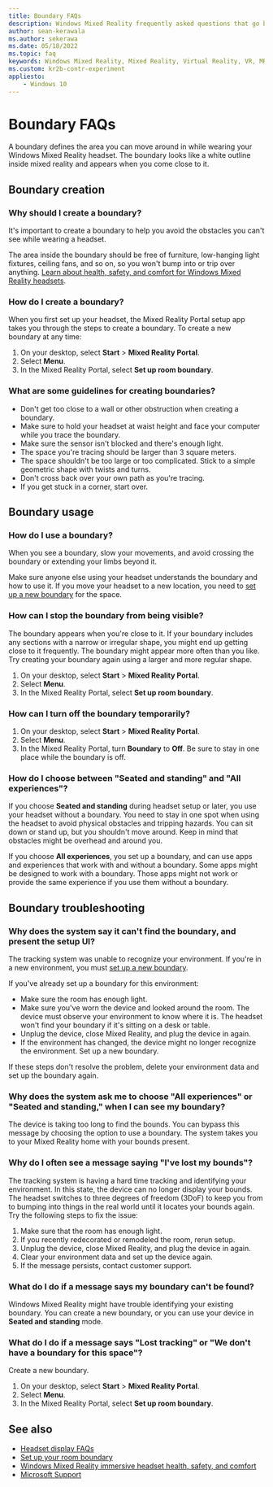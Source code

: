 ```yaml
---
title: Boundary FAQs
description: Windows Mixed Reality frequently asked questions that go beyond standard consumer support issues.
author: sean-kerawala
ms.author: sekerawa
ms.date: 05/18/2022
ms.topic: faq
keywords: Windows Mixed Reality, Mixed Reality, Virtual Reality, VR, MR, Troubleshoot, Errors, Help, Support, Boundary
ms.custom: kr2b-contr-experiment
appliesto:
    - Windows 10
---
```


# Boundary FAQs

A boundary defines the area you can move around in while wearing your Windows Mixed Reality headset. The boundary looks like a white outline inside mixed reality and appears when you come close to it. 

## Boundary creation

### Why should I create a boundary?

It's important to create a boundary to help you avoid the obstacles you can't see while wearing a headset.

The area inside the boundary should be free of furniture, low-hanging light fixtures, ceiling fans, and so on, so you won't bump into or trip over anything. [Learn about health, safety, and comfort for Windows Mixed Reality headsets](wmr-health-safety-comfort.md).

### How do I create a boundary?

When you first set up your headset, the Mixed Reality Portal setup app takes you through the steps to create a boundary. To create a new boundary at any time:

1. On your desktop, select **Start** > **Mixed Reality Portal**.
1. Select **Menu**.
1. In the Mixed Reality Portal, select **Set up room boundary**.


### What are some guidelines for creating boundaries?

- Don't get too close to a wall or other obstruction when creating a boundary.
- Make sure to hold your headset at waist height and face your computer while you trace the boundary.
- Make sure the sensor isn't blocked and there's enough light.
- The space you're tracing should be larger than 3 square meters.
- The space shouldn't be too large or too complicated. Stick to a simple geometric shape with twists and turns.
- Don't cross back over your own path as you're tracing.
- If you get stuck in a corner, start over.

## Boundary usage

### How do I use a boundary?

When you see a boundary, slow your movements, and avoid crossing the boundary or extending your limbs beyond it.

Make sure anyone else using your headset understands the boundary and how to use it. If you move your headset to a new location, you need to [set up a new boundary](set-up-windows-mixed-reality.md#set-up-your-room-boundary) for the space.

### How can I stop the boundary from being visible?

The boundary appears when you're close to it. If your boundary includes any sections with a narrow or irregular shape, you might end up getting close to it frequently. The boundary might appear more often than you like. Try creating your boundary again using a larger and more regular shape.

1. On your desktop, select **Start** > **Mixed Reality Portal**.
1. Select **Menu**.
1. In the Mixed Reality Portal, select **Set up room boundary**.

### How can I turn off the boundary temporarily?

1. On your desktop, select **Start** > **Mixed Reality Portal**.
1. Select **Menu**.
1. In the Mixed Reality Portal, turn **Boundary** to **Off**. Be sure to stay in one place while the boundary is off.

### How do I choose between "Seated and standing" and "All experiences"?

If you choose **Seated and standing** during headset setup or later, you use your headset without a boundary. You need to stay in one spot when using the headset to avoid physical obstacles and tripping hazards. You can sit down or stand up, but you shouldn't move around. Keep in mind that obstacles might be overhead and around you.

If you choose **All experiences**, you set up a boundary, and can use apps and experiences that work with and without a boundary. Some apps might be designed to work with a boundary. Those apps might not work or provide the same experience if you use them without a boundary.

## Boundary troubleshooting

### Why does the system say it can't find the boundary, and present the setup UI?

The tracking system was unable to recognize your environment. If you're in a new environment, you must [set up a new boundary](set-up-windows-mixed-reality.md#set-up-your-room-boundary).

If you've already set up a boundary for this environment:

- Make sure the room has enough light.
- Make sure you've worn the device and looked around the room. The device must observe your environment to know where it is. The headset won't find your boundary if it's sitting on a desk or table.
- Unplug the device, close Mixed Reality, and plug the device in again.
- If the environment has changed, the device might no longer recognize the environment. Set up a new boundary.

If these steps don't resolve the problem, delete your environment data and set up the boundary again.

### Why does the system ask me to choose "All experiences" or "Seated and standing," when I can see my boundary?

The device is taking too long to find the bounds. You can bypass this message by choosing the option to use a boundary. The system takes you to your Mixed Reality home with your bounds present.

### Why do I often see a message saying "I've lost my bounds"?

The tracking system is having a hard time tracking and identifying your environment. In this state, the device can no longer display your bounds. The headset switches to three degrees of freedom (3DoF) to keep you from to bumping into things in the real world until it locates your bounds again. Try the following steps to fix the issue:

1. Make sure that the room has enough light.
1. If you recently redecorated or remodeled the room, rerun setup.
1. Unplug the device, close Mixed Reality, and plug the device in again.
1. Clear your environment data and set up the device again.
1. If the message persists, contact customer support.

### What do I do if a message says my boundary can't be found?

Windows Mixed Reality might have trouble identifying your existing boundary. You can create a new boundary, or you can use your device in **Seated and standing** mode.

### What do I do if a message says "Lost tracking" or "We don't have a boundary for this space"?

Create a new boundary.

1. On your desktop, select **Start** > **Mixed Reality Portal**.
1. Select **Menu**.
1. In the Mixed Reality Portal, select **Set up room boundary**.

## See also

- [Headset display FAQs](headset-display.md)
- [Set up your room boundary](set-up-windows-mixed-reality.md#set-up-your-room-boundary)
- [Windows Mixed Reality immersive headset health, safety, and comfort](wmr-health-safety-comfort.md)
- [Microsoft Support](https://support.microsoft.com/contactus/)